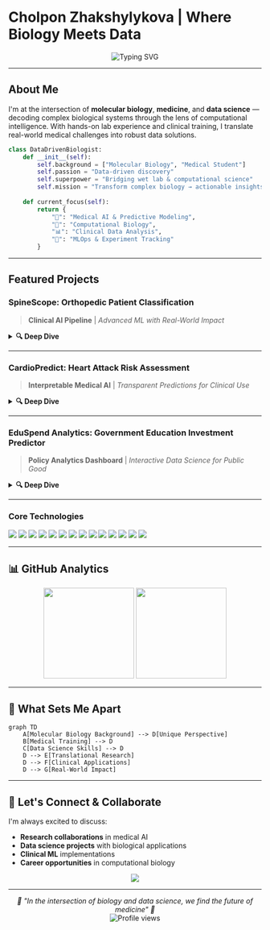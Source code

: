 #   Cholpon Zhakshylykova | Where Biology Meets Data

<div align="center">
  <img src="https://readme-typing-svg.herokuapp.com?font=Fira+Code&pause=1000&width=435&lines=Molecular+Biologist+%2B+Medical+Student;Data+Science+%26+ML+Engineer;Transforming+Biology+into+Insights" alt="Typing SVG" />
</div>

---

##   About Me

I'm at the intersection of **molecular biology**, **medicine**, and **data science** — decoding complex biological systems through the lens of computational intelligence. With hands-on lab experience and clinical training, I translate real-world medical challenges into robust data solutions.

```python
class DataDrivenBiologist:
    def __init__(self):
        self.background = ["Molecular Biology", "Medical Student"]
        self.passion = "Data-driven discovery"
        self.superpower = "Bridging wet lab & computational science"
        self.mission = "Transform complex biology → actionable insights"
    
    def current_focus(self):
        return {
            "🧠": "Medical AI & Predictive Modeling",
            "🔬": "Computational Biology",
            "📊": "Clinical Data Analysis",
            "🤖": "MLOps & Experiment Tracking"
        }
```

---

##   Featured Projects

###  SpineScope: Orthopedic Patient Classification
> **Clinical AI Pipeline** | *Advanced ML with Real-World Impact*

<details>
<summary><b>🔍 Deep Dive</b></summary>

**The Challenge:** Accurately classify orthopedic patients as "Abnormal" or "Normal" using clinical biomechanical data.

**My Solution:**
- 🔧 **Data Engineering**: Sophisticated preprocessing with SMOTE for class balancing
- 🧠 **Neural Architecture**: Custom PyTorch models with hyperparameter optimization
- 📊 **MLOps**: End-to-end experiment tracking with MLflow
- 📈 **Results**: Achieved high accuracy with robust cross-validation

**Tech Stack:** `Python` `PyTorch` `MLflow` `SMOTE` `pandas` `scikit-learn`

**Impact:** Demonstrates production-ready ML pipeline for clinical decision support

[🔗 **Explore Repository**](https://github.com/SuperDataScience-Community-Projects/SDS-CP033-spinescope/tree/main/submissions/team-members/cholpon-zhakshylykova)

</details>

---

###   CardioPredict: Heart Attack Risk Assessment
> **Interpretable Medical AI** | *Transparent Predictions for Clinical Use*

<details>
<summary><b>🔍 Deep Dive</b></summary>

**The Challenge:** Build interpretable models for predicting cardiovascular risk in patients.

**My Solution:**
- 🎯 **Model Development**: Custom risk prediction algorithms with clinical validation
- 🔍 **Interpretability**: SHAP values and feature importance for clinical transparency
- 📋 **Communication**: Clear risk visualization for both clinicians and patients
- 🏥 **Clinical Focus**: Designed with real-world medical workflow in mind

**Tech Stack:** `Python` `scikit-learn` `PyTorch` `SHAP` `pandas` `matplotlib`

**Impact:** Provides explainable AI for critical medical decisions

[🔗 **Explore Repository**](https://github.com/CZhakshylykova/Heart-Attack-Risk)

</details>

---

###   EduSpend Analytics: Government Education Investment Predictor
> **Policy Analytics Dashboard** | *Interactive Data Science for Public Good*

<details>
<summary><b>🔍 Deep Dive</b></summary>

**The Challenge:** Analyze education spending patterns and predict future government investment trends.

**My Solution:**
- 📊 **Data Analysis**: Comprehensive EDA revealing key spending drivers
- 🔮 **Predictive Modeling**: Regression models for spending forecasts
- 🌐 **Interactive Dashboard**: Live Streamlit app for stakeholder exploration
- 📈 **Actionable Insights**: Clear recommendations for policy makers

**Tech Stack:** `Python` `Streamlit` `pandas` `scikit-learn` `matplotlib` `seaborn`

**Impact:** Empowers data-driven education policy decisions

[🌐 **Live Dashboard**](https://edu-spends.streamlit.app/) | [🔗 **Repository**](https://github.com/CZhakshylykova/SDS-CP030-edu-spend/tree/main/submissions/team-members/cholpon-zhakshylykova)

</details>

---

### **Core Technologies**
<p align="left">
  <img src="https://img.shields.io/badge/Python-3776AB?style=for-the-badge&logo=python&logoColor=white"/>
  <img src="https://img.shields.io/badge/PyTorch-EE4C2C?style=for-the-badge&logo=pytorch&logoColor=white"/>
  <img src="https://img.shields.io/badge/scikit--learn-F7931E?style=for-the-badge&logo=scikit-learn&logoColor=white"/>
  <img src="https://img.shields.io/badge/Pandas-150458?style=for-the-badge&logo=pandas&logoColor=white"/>
  <img src="https://img.shields.io/badge/Numpy-013243?style=for-the-badge&logo=numpy&logoColor=white"/>
  <img src="https://img.shields.io/badge/MLflow-0194E2?style=for-the-badge&logo=mlflow&logoColor=white"/>
  <img src="https://img.shields.io/badge/Jupyter-F37626?style=for-the-badge&logo=jupyter&logoColor=white"/>
  <img src="https://img.shields.io/badge/Streamlit-FF4B4B?style=for-the-badge&logo=streamlit&logoColor=white"/>
  <img src="https://img.shields.io/badge/SHAP-FF6B6B?style=for-the-badge&logo=shap&logoColor=white"/>
  <img src="https://img.shields.io/badge/Matplotlib-11557c?style=for-the-badge&logo=matplotlib&logoColor=white"/>
  <img src="https://img.shields.io/badge/Seaborn-3776AB?style=for-the-badge&logo=seaborn&logoColor=white"/>
  <img src="https://img.shields.io/badge/Plotly-3F4F75?style=for-the-badge&logo=plotly&logoColor=white"/>
  <img src="https://img.shields.io/badge/Git-F05032?style=for-the-badge&logo=git&logoColor=white"/>
  <img src="https://img.shields.io/badge/GitHub%20Actions-2088FF?style=for-the-badge&logo=github-actions&logoColor=white"/>
</p>

---

## 📊 GitHub Analytics

<div align="center">
  <img height="180em" src="https://github-readme-stats.vercel.app/api?username=CZhakshylykova&show_icons=true&theme=radical&include_all_commits=true&count_private=true"/>
  <img height="180em" src="https://github-readme-stats.vercel.app/api/top-langs/?username=CZhakshylykova&layout=compact&langs_count=8&theme=radical"/>
</div>


---

## 🌟 What Sets Me Apart

```mermaid
graph TD
    A[Molecular Biology Background] --> D[Unique Perspective]
    B[Medical Training] --> D
    C[Data Science Skills] --> D
    D --> E[Translational Research]
    D --> F[Clinical Applications]
    D --> G[Real-World Impact]
```
---

## 🤝 Let's Connect & Collaborate

I'm always excited to discuss:
- **Research collaborations** in medical AI
- **Data science projects** with biological applications
- **Clinical ML** implementations
- **Career opportunities** in computational biology

<div align="center">
  <a href="https://www.linkedin.com/in/cholpon-zhakshylykova">
    <img src="https://img.shields.io/badge/LinkedIn-0077B5?style=for-the-badge&logo=linkedin&logoColor=white"/>
  </a>
</div>

---

<div align="center">
  <i>🧬 "In the intersection of biology and data science, we find the future of medicine" 🧬</i>
</div>

<div align="center">
  <img src="https://komarev.com/ghpvc/?username=CZhakshylykova&label=Profile%20views&color=0e75b6&style=flat" alt="Profile views" />
</div>
